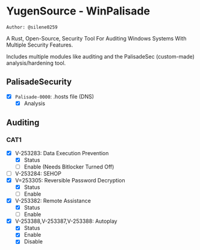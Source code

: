 # YugenSource - WinPalisade

`Author: @silene0259`

A Rust, Open-Source, Security Tool For Auditing Windows Systems With Multiple Security Features.

Includes multiple modules like auditing and the PalisadeSec (custom-made) analysis/hardening tool.

## PalisadeSecurity

- [X] `Palisade-0000`: .hosts file (DNS)
  - [X] Analysis 

## Auditing

### CAT1

- [X] V-253283: Data Execution Prevention
  - [X] Status
  - [ ] Enable (Needs Bitlocker Turned Off)
- [ ] V-253284: SEHOP 
- [X] V=253305: Reversible Password Decryption
  - [X] Status
  - [ ] Enable
- [X] V-253382: Remote Assistance
  - [X] Status
  - [ ] Enable
- [X] V-253388,V-253387,V-253388: Autoplay
  - [X] Status
  - [X] Enable
  - [X] Disable 
